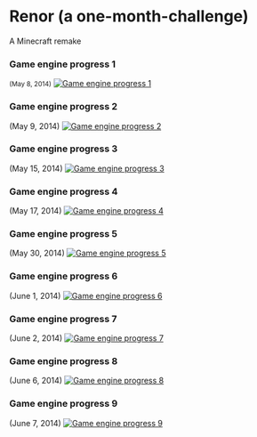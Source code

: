 # Renor (a one-month-challenge)
A Minecraft remake

### Game engine progress 1
<small>(May 8, 2014)</small>
[![Game engine progress 1](https://img.youtube.com/vi/8tnQFq1_5FE/0.jpg)](https://www.youtube.com/watch?v=8tnQFq1_5FE "Game engine progress 1")

### Game engine progress 2
(May 9, 2014)
[![Game engine progress 2](https://img.youtube.com/vi/FTscUFoGq-w/0.jpg)](https://www.youtube.com/watch?v=FTscUFoGq-w "Game engine progress 2")

### Game engine progress 3
(May 15, 2014)
[![Game engine progress 3](https://img.youtube.com/vi/Nj030jCnEKQ/0.jpg)](https://www.youtube.com/watch?v=Nj030jCnEKQ "Game engine progress 3")

### Game engine progress 4
(May 17, 2014)
[![Game engine progress 4](https://img.youtube.com/vi/go5nqni7zs0/0.jpg)](https://www.youtube.com/watch?v=go5nqni7zs0 "Game engine progress 4")

### Game engine progress 5
(May 30, 2014)
[![Game engine progress 5](https://img.youtube.com/vi/LS7qim0oSHc/0.jpg)](https://www.youtube.com/watch?v=LS7qim0oSHc "Game engine progress 5")

### Game engine progress 6
(June 1, 2014)
[![Game engine progress 6](https://img.youtube.com/vi/4X_6Gy1cZ1U/0.jpg)](https://www.youtube.com/watch?v=4X_6Gy1cZ1U "Game engine progress 6")

### Game engine progress 7
(June 2, 2014)
[![Game engine progress 7](https://img.youtube.com/vi/jbXrFrtQmaQ/0.jpg)](https://www.youtube.com/watch?v=jbXrFrtQmaQ "Game engine progress 7")

### Game engine progress 8
(June 6, 2014)
[![Game engine progress 8](https://img.youtube.com/vi/oUb0Mm6344I/0.jpg)](https://www.youtube.com/watch?v=oUb0Mm6344I "Game engine progress 8")

### Game engine progress 9
(June 7, 2014)
[![Game engine progress 9](https://img.youtube.com/vi/MnG4gLw-cpE/0.jpg)](https://www.youtube.com/watch?v=MnG4gLw-cpE "Game engine progress 9")
